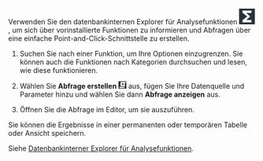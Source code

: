 Verwenden Sie den datenbankinternen Explorer für Analysefunktionen ![SQL editor icon](Images/vxh1684731330989.svg), um sich über vorinstallierte Funktionen zu informieren und Abfragen über eine einfache Point-and-Click-Schnittstelle zu erstellen.

1.  Suchen Sie nach einer Funktion, um Ihre Optionen einzugrenzen. Sie können auch die Funktionen nach Kategorien durchsuchen und lesen, wie diese funktionieren.

2.  Wählen Sie **Abfrage erstellen** ![Build query icon](Images/nsa1692141328702.png) aus, fügen Sie Ihre Datenquelle und Parameter hinzu und wählen Sie dann **Abfrage anzeigen** aus.

3.  Öffnen Sie die Abfrage im Editor, um sie auszuführen.

Sie können die Ergebnisse in einer permanenten oder temporären Tabelle oder Ansicht speichern.

Siehe [Datenbankinterner Explorer für Analysefunktionen](https://docs.teradata.com/access/sources/dita/topic?dita:topicPath=vot1684158652679.dita&utm_source=console&utm_medium=iph).
